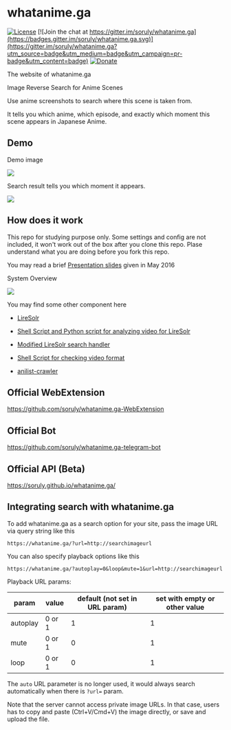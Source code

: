 # whatanime.ga

[![License](https://img.shields.io/github/license/soruly/whatanime.ga.svg?maxAge=2592000)](https://github.com/soruly/whatanime.ga/blob/master/LICENSE)
[![Join the chat at https://gitter.im/soruly/whatanime.ga](https://badges.gitter.im/soruly/whatanime.ga.svg)](https://gitter.im/soruly/whatanime.ga?utm_source=badge&utm_medium=badge&utm_campaign=pr-badge&utm_content=badge)
[![Donate](https://img.shields.io/badge/donate-patreon-orange.svg)](https://www.patreon.com/soruly)

The website of whatanime.ga

Image Reverse Search for Anime Scenes

Use anime screenshots to search where this scene is taken from.

It tells you which anime, which episode, and exactly which moment this scene appears in Japanese Anime.

## Demo

Demo image

![](https://images.plurk.com/2FKxneXP64qiKwjlUA7sKj.jpg)

Search result tells you which moment it appears.

![](https://images.plurk.com/Q4Fg23pngZ2KparzGfqw.jpg)

## How does it work

This repo for studying purpose only. Some settings and config are not included, it won't work out of the box after you clone this repo. Plase understand what you are doing before you fork this repo.

You may read a brief [Presentation slides](https://go-talks.appspot.com/github.com/soruly/slides/whatanime.ga.slide) given in May 2016

System Overview

![](https://pbs.twimg.com/media/CstZmrxUIAAi8La.jpg)

You may find some other component here

- [LireSolr](https://github.com/soruly/liresolr)

- [Shell Script and Python script for analyzing video for LireSolr](https://gist.github.com/soruly/032613e350cdbbe7b0dbe4a7f60bbefd)

- [Modified LireSolr search handler](https://gist.github.com/soruly/6d162ac7cc807e3ceb98)

- [Shell Script for checking video format](https://gist.github.com/soruly/1f8ec6f0a8772dfb59e49389bdde991f)

- [anilist-crawler](https://github.com/soruly/anilist-crawler)

## Official WebExtension
https://github.com/soruly/whatanime.ga-WebExtension

## Official Bot
https://github.com/soruly/whatanime.ga-telegram-bot

## Official API (Beta)
https://soruly.github.io/whatanime.ga/

## Integrating search with whatanime.ga
To add whatanime.ga as a search option for your site, pass the image URL via query string like this
```
https://whatanime.ga/?url=http://searchimageurl
```

You can also specify playback options like this
```
https://whatanime.ga/?autoplay=0&loop&mute=1&url=http://searchimageurl
```

Playback URL params:

| param    | value  | default (not set in URL param) | set with empty or other value |
|----------|--------|---|---|
| autoplay | 0 or 1 | 1 | 1 |
| mute     | 0 or 1 | 0 | 1 |
| loop     | 0 or 1 | 0 | 1 |

The `auto` URL parameter is no longer used, it would always search automatically when there is `?url=` param.

Note that the server cannot access private image URLs.
In that case, users has to copy and paste (Ctrl+V/Cmd+V) the image directly, or save and upload the file.
